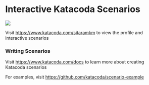 # Interactive Katacoda Scenarios

[![](http://shields.katacoda.com/katacoda/sitaramkm/count.svg)](https://www.katacoda.com/sitaramkm "Get your profile on Katacoda.com")

Visit https://www.katacoda.com/sitaramkm to view the profile and interactive scenarios

### Writing Scenarios
Visit https://www.katacoda.com/docs to learn more about creating Katacoda scenarios

For examples, visit https://github.com/katacoda/scenario-example
